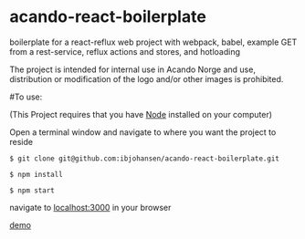 # acando-react-boilerplate
boilerplate for a react-reflux web project with webpack, babel, example GET from a rest-service, reflux actions and stores, and hotloading

The project is intended for internal use in Acando Norge and use, distribution or modification of the logo and/or other images is prohibited.

#To use:

(This Project requires that you have [Node](https://nodejs.org/en/) installed on your computer)

Open a terminal window and navigate to where you want the project to reside

`$ git clone git@github.com:ibjohansen/acando-react-boilerplate.git`

`$ npm install`

`$ npm start`

navigate to [localhost:3000](http://localhost:3000) in your browser

[demo](http://acando-react-boilerplate.herokuapp.com/)
